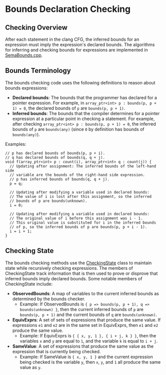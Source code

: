 # Bounds Declaration Checking

## Checking Overview
After each statement in the clang CFG, the inferred bounds for an expression
must imply the expression's declared bounds. The algorithms for inferring and
checking bounds for expressions are implemented in [SemaBounds.cpp](https://github.com/microsoft/checkedc-clang/blob/master/clang/lib/Sema/SemaBounds.cpp).

## Bounds Terminology
The bounds checking code uses the following definitions to reason about
bounds expressions:
- **Declared bounds**: The bounds that the programmer has declared for a
pointer expression. For example, in `array_ptr<int> p : bounds(p, p + 1) = 0`,
the declared bounds of `p` are `bounds(p, p + 1)`.
- **Inferred bounds**: The bounds that the compiler determines for a pointer
expression at a particular point in checking a statement. For example, after
checking `array_ptr<int> p : bounds(p, p + 1) = 0`, the inferred bounds of `p`
are `bounds(any)` (since `0` by definition has bounds of `bounds(any)`).

Examples:
```
// p has declared bounds of bounds(p, p + i).
// q has declared bounds of bounds(q, q + j).
void f(array_ptr<int> p : count(i), array_ptr<int> q : count(j)) {
  // Updating after assignment: The inferred bounds of the left-hand side
  // variable are the bounds of the right-hand side expression.
  // p has inferred bounds of bounds(q, q + j).
  p = q;

  // Updating after modifying a variable used in declared bounds:
  // The value of i is lost after this assignment, so the inferred
  // bounds of p are bounds(unknown).
  i = 0;

  // Updating after modifying a variable used in declared bounds:
  // The original value of i before this assignment was i - 1.
  // This original value is substituted for i in the inferred bounds
  // of p, so the inferred bounds of p are bounds(p, p + i - 1).
  i = i + 1;
}
```

## Checking State
The bounds checking methods use the [CheckingState](https://github.com/microsoft/checkedc-clang/blob/master/clang/lib/Sema/SemaBounds.cpp#L661)
class to maintain state while recursively checking expressions. The members
of CheckingState track information that is then used to prove or disprove
that inferred bounds imply declared bounds. Some notable members of
CheckingState include:
- **ObservedBounds**: A map of variables to the current inferred bounds as
determined by the bounds checker.
  - Example: If ObservedBounds is `{ p => bounds(p, p + 1), q => bounds(unknown) }`,
  then the current inferred bounds of `p` are `bounds(p, p + 1)` and the
  current bounds of `q` are `bounds(unknown)`.
- **EquivExprs**: A set of sets of expressions that produce the same value. If
expressions `e1` and `e2` are in the same set in EquivExprs, then `e1` and `e2`
produce the same value.
  - Example: If EquivExprs is `{ { x, y, 1 }, { i + j, k } }`, then the
  variables `x` and `y` are equal to `1`, and the variable `k` is equal
  to `i + j`.
- **SameValue**: A set of expressions that produce the same value as the
expression that is currently being checked.
  - Example: If SameValue is `{ x, y, 1 }` and the current expression being
  checked is the variable `y`, then `x`, `y`, and `1` all produce the same
  value as `y`.
  